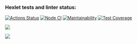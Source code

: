 ### Hexlet tests and linter status:
[![Actions Status](https://github.com/Abikimoz/frontend-project-46/workflows/hexlet-check/badge.svg)](https://github.com/Abikimoz/frontend-project-46/actions)
[![Node CI](https://github.com/Abikimoz/frontend-project-46/workflows/Node%20CI/badge.svg)](https://github.com/Abikimoz/frontend-project-46/actions)
[![Maintainability](https://api.codeclimate.com/v1/badges/2dbd5d592a5aaf01a986/maintainability)](https://codeclimate.com/github/Abikimoz/frontend-project-46/maintainability)
[![Test Coverage](https://api.codeclimate.com/v1/badges/2dbd5d592a5aaf01a986/test_coverage)](https://codeclimate.com/github/Abikimoz/frontend-project-46/test_coverage)

<a href="https://asciinema.org/a/AbMZvGEZ8W0wX6aLR6jKorgL1" target="_blank"><img src="https://asciinema.org/a/AbMZvGEZ8W0wX6aLR6jKorgL1.svg" /></a>

<a href="https://asciinema.org/a/VWQBROCZSaYZN11RgoihpuPS9" target="_blank"><img src="https://asciinema.org/a/VWQBROCZSaYZN11RgoihpuPS9.svg" /></a>